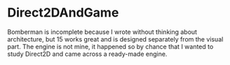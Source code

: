 # Direct2DAndGame
Bomberman is incomplete because I wrote without thinking about architecture, but 15 works great and is designed separately from the visual part.
The engine is not mine, it happened so by chance that I wanted to study Direct2D and came across a ready-made engine.
